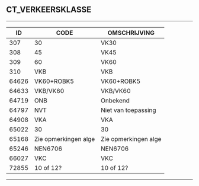 ## CT_VERKEERSKLASSE

***

|ID                              	|CODE          	|OMSCHRIJVING|
|------                          	|----          	|-----    |
|307|30|VK30|
|308|45|VK45|
|309|60|VK60|
|310|VKB|VKB|
|64626|VK60+ROBK5|VK60+ROBK5|
|64633|VKB/VK60|VKB/VK60|
|64719|ONB|Onbekend|
|64797|NVT|Niet van toepassing|
|64908|VKA|VKA|
|65022|30|30|
|65168|Zie opmerkingen alge|Zie opmerkingen alge|
|65246|NEN6706|NEN6706|
|66027|VKC|VKC|
|72855|10 of 12?|10 of 12?|


***
